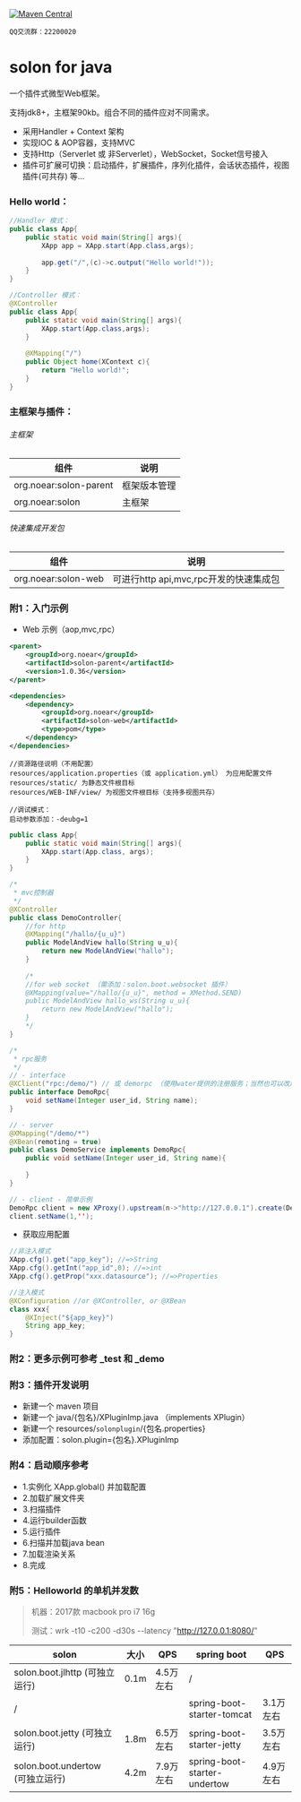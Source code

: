 
[![Maven Central](https://img.shields.io/maven-central/v/org.noear/solon.svg)](https://mvnrepository.com/search?q=g:org.noear%20AND%20solon)

` QQ交流群：22200020 ` 

# solon for java

一个插件式微型Web框架。

支持jdk8+，主框架90kb。组合不同的插件应对不同需求。

* 采用Handler + Context 架构
* 实现IOC & AOP容器，支持MVC
* 支持Http（Serverlet 或 非Serverlet），WebSocket，Socket信号接入
* 插件可扩展可切换：启动插件，扩展插件，序列化插件，会话状态插件，视图插件(可共存) 等...



### Hello world：

```java
//Handler 模式：
public class App{
    public static void main(String[] args){
        XApp app = XApp.start(App.class,args);
        
        app.get("/",(c)->c.output("Hello world!"));
    }
}

//Controller 模式：
@XController
public class App{
    public static void main(String[] args){
        XApp.start(App.class,args);
    }
  
    @XMapping("/")
    public Object home(XContext c){
        return "Hello world!";  
    }
}
```


### 主框架与插件：

###### 主框架

| 组件 | 说明 |
| --- | --- |
| org.noear:solon-parent | 框架版本管理 |
| org.noear:solon | 主框架 |

###### 快速集成开发包

| 组件 | 说明 |
| --- | --- |
| org.noear:solon-web | 可进行http api,mvc,rpc开发的快速集成包 |



### 附1：入门示例
* Web 示例（aop,mvc,rpc）
```xml
<parent>
    <groupId>org.noear</groupId>
    <artifactId>solon-parent</artifactId>
    <version>1.0.36</version>
</parent>

<dependencies>
    <dependency>
        <groupId>org.noear</groupId>
        <artifactId>solon-web</artifactId>
        <type>pom</type>
    </dependency>
</dependencies>

```
```
//资源路径说明（不用配置）
resources/application.properties（或 application.yml） 为应用配置文件
resources/static/ 为静态文件根目标
resources/WEB-INF/view/ 为视图文件根目标（支持多视图共存）

//调试模式：
启动参数添加：-deubg=1
```
```java
public class App{
    public static void main(String[] args){
        XApp.start(App.class, args);
    }
}

/*
 * mvc控制器
 */
@XController
public class DemoController{
    //for http
    @XMapping("/hallo/{u_u}")
    public ModelAndView hallo(String u_u){
        return new ModelAndView("hallo");
    }
    
    /*
    //for web socket （需添加：solon.boot.websocket 插件）
    @XMapping(value="/hallo/{u_u}", method = XMethod.SEND)
    public ModelAndView hallo_ws(String u_u){
        return new ModelAndView("hallo");
    }
    */
}

/*
 * rpc服务
 */ 
// - interface
@XClient("rpc:/demo/") // 或 demorpc （使用water提供的注册服务；当然也可以改成别的...）
public interface DemoRpc{
    void setName(Integer user_id, String name);
}

// - server
@XMapping("/demo/*")
@XBean(remoting = true)
public class DemoService implements DemoRpc{
    public void setName(Integer user_id, String name){
        
    }
}

// - client - 简单示例
DemoRpc client = new XProxy().upstream(n->"http://127.0.0.1").create(DemoRpc.class); 
client.setName(1,'');
```
* 获取应用配置
```java
//非注入模式
XApp.cfg().get("app_key"); //=>String
XApp.cfg().getInt("app_id",0); //=>int
XApp.cfg().getProp("xxx.datasource"); //=>Properties

//注入模式
@XConfiguration //or @XController, or @XBean
class xxx{
    @XInject("${app_key}")
    String app_key;
}
```

### 附2：更多示例可参考 _test 和 _demo

### 附3：插件开发说明
* 新建一个 maven 项目
* 新建一个 java/{包名}/XPluginImp.java （implements XPlugin）
* 新建一个 resources/`solonplugin`/{包名.properties}
*    添加配置：solon.plugin={包名}.XPluginImp

### 附4：启动顺序参考
* 1.实例化 XApp.global() 并加载配置
* 2.加载扩展文件夹
* 3.扫描插件
* 4.运行builder函数
* 5.运行插件
* 6.扫描并加载java bean
* 7.加载渲染关系
* 8.完成

### 附5：Helloworld 的单机并发数

> 机器：2017款 macbook pro i7 16g
>
> 测试：wrk -t10 -c200 -d30s --latency "http://127.0.0.1:8080/"

|  solon  | 大小 | QPS | spring boot  |  QPS  | 
| -------- | -------- | -------- | -------- | -------- |
| solon.boot.jlhttp (可独立运行)     | 0.1m     | 4.5万左右     | /   |    | 
| /     |      |      | spring-boot-starter-tomcat   |  3.1万左右  | 
| solon.boot.jetty (可独立运行)     | 1.8m     | 6.5万左右     | spring-boot-starter-jetty | 3.5万左右 |
| solon.boot.undertow (可独立运行)     | 4.2m     | 7.9万左右     | spring-boot-starter-undertow | 4.9万左右 |
